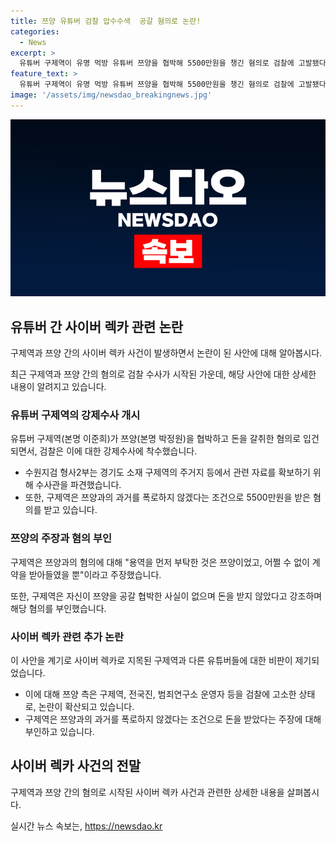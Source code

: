 ```yaml
---
title: 쯔양 유튜버 검찰 압수수색  공갈 혐의로 논란!
categories:
  - News
excerpt: >
  유튜버 구제역이 유명 먹방 유튜버 쯔양을 협박해 5500만원을 챙긴 혐의로 검찰에 고발됐다. 수원지검은 구제역의 주거지를 수색하여 관련 자료를 확보했고, 구제역은 이를 부인하며 혐의를 해명 중이다. 이 사건으로 인해 쯔양과 관련된 사이버 렉카 유튜버들에 대한 비판이 커지고, 이들 3명이 검찰에 고발되면서 쯔양 공갈 사건 수사가 시작됐다.
feature_text: >
  유튜버 구제역이 유명 먹방 유튜버 쯔양을 협박해 5500만원을 챙긴 혐의로 검찰에 고발됐다. 수원지검은 구제역의 주거지를 수색하여 관련 자료를 확보했고, 구제역은 이를 부인하며 혐의를 해명 중이다. 이 사건으로 인해 쯔양과 관련된 사이버 렉카 유튜버들에 대한 비판이 커지고, 이들 3명이 검찰에 고발되면서 쯔양 공갈 사건 수사가 시작됐다.
image: '/assets/img/newsdao_breakingnews.jpg'
---
```


<p><img src="/assets/img/newsdao_breakingnews.jpg" alt="firstkoreanews 속보" /></p>

<h2 data-ke-size="size26">유튜버 간 사이버 렉카 관련 논란</h2>

<p>구제역과 쯔양 간의 사이버 렉카 사건이 발생하면서 논란이 된 사안에 대해 알아봅시다.</p>

<p data-ke-size="size16">최근 구제역과 쯔양 간의 혐의로 검찰 수사가 시작된 가운데, 해당 사안에 대한 상세한 내용이 알려지고 있습니다.</p>

<h3>유튜버 구제역의 강제수사 개시</h3>

<p>유튜버 구제역(본명 이준희)가 쯔양(본명 박정원)을 협박하고 돈을 갈취한 혐의로 입건되면서, 검찰은 이에 대한 강제수사에 착수했습니다.</p>

<ul>
  <li>수원지검 형사2부는 경기도 소재 구제역의 주거지 등에서 관련 자료를 확보하기 위해 수사관을 파견했습니다.</li>
  <li>또한, 구제역은 쯔양과의 과거를 폭로하지 않겠다는 조건으로 5500만원을 받은 혐의를 받고 있습니다.</li>
</ul>

<h3>쯔양의 주장과 혐의 부인</h3>

<p>구제역은 쯔양과의 혐의에 대해 "용역을 먼저 부탁한 것은 쯔양이었고, 어쩔 수 없이 계약을 받아들였을 뿐"이라고 주장했습니다.</p>

<p data-ke-size="size16">또한, 구제역은 자신이 쯔양을 공갈 협박한 사실이 없으며 돈을 받지 않았다고 강조하며 해당 혐의를 부인했습니다.</p>

<h3>사이버 렉카 관련 추가 논란</h3>

<p>이 사안을 계기로 사이버 렉카로 지목된 구제역과 다른 유튜버들에 대한 비판이 제기되었습니다.</p>

<ul>
  <li>이에 대해 쯔양 측은 구제역, 전국진, 범죄연구소 운영자 등을 검찰에 고소한 상태로, 논란이 확산되고 있습니다.</li>
  <li>구제역은 쯔양과의 과거를 폭로하지 않겠다는 조건으로 돈을 받았다는 주장에 대해 부인하고 있습니다.</li>
</ul>

<h2 data-ke-size="size26">사이버 렉카 사건의 전말</h2>

<p>구제역과 쯔양 간의 혐의로 시작된 사이버 렉카 사건과 관련한 상세한 내용을 살펴봅시다.</p>
실시간 뉴스 속보는, <a href="https://newsdao.kr" rel="dofollow">https://newsdao.kr</a>


